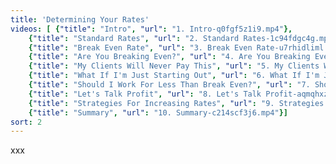 ```yaml
---
title: 'Determining Your Rates'
videos: [ {"title": "Intro", "url": "1. Intro-q0fgf5z1i9.mp4"},
    {"title": "Standard Rates", "url": "2. Standard Rates-1c94fdgc4g.mp4"},
    {"title": "Break Even Rate", "url": "3. Break Even Rate-u7rhidliml.mp4"},
    {"title": "Are You Breaking Even?", "url": "4. Are You Breaking Even?-9uhu0jidyx.mp4"},
    {"title": "My Clients Will Never Pay This", "url": "5. My Clients Will Never Pay This-evums3b9rl.mp4"},
    {"title": "What If I'm Just Starting Out", "url": "6. What If I'm Just Starting Out-l4s3vmogvd.mp4"},
    {"title": "Should I Work For Less Than Break Even?", "url": "7. Should I Work For Less Than Break Even?-i0h5kgllus.mp4"},
    {"title": "Let's Talk Profit", "url": "8. Let's Talk Profit-aqmqhxzx62.mp4"},
    {"title": "Strategies For Increasing Rates", "url": "9. Strategies For Increasing Rates-ua7wfre9ob.mp4"},
    {"title": "Summary", "url": "10. Summary-c214scf3j6.mp4"}]
sort: 2
---
```

xxx